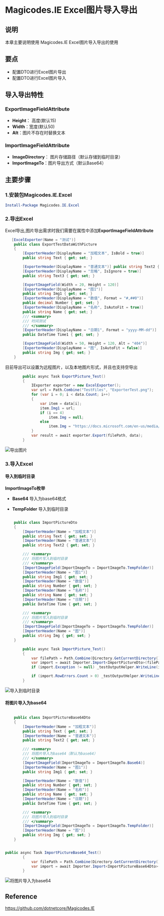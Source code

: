 # Magicodes.IE Excel图片导入导出

## 说明

本章主要说明使用 Magicodes.IE Excel图片导入导出的使用

## 要点

- 配置DTO进行Excel图片导出
- 配置DTO进行Excel图片导入

## 导入导出特性

### ExportImageFieldAttribute

+ **Height**： 高度(默认15)
+ **Width**：宽度(默认50)
+ **Alt**：图片不存在时替换文本

### ImportImageFieldAttribute

+ **ImageDirectory**：  图片存储路径（默认存储到临时目录） 
+ **ImportImageTo**：图片导出方式（默认Base64）


## 主要步骤


### 1.安装包Magicodes.IE.Excel

```powershell
Install-Package Magicodes.IE.Excel
```

### 2.导出Excel

Excel导出,图片导出需求时我们需要在属性中添加**ExportImageFieldAttribute**

```csharp
   [ExcelExporter(Name = "测试")]
    public class ExportTestDataWithPicture
    {
        [ExporterHeader(DisplayName = "加粗文本", IsBold = true)]
        public string Text { get; set; }

        [ExporterHeader(DisplayName = "普通文本")] public string Text2 { get; set; }
        [ExporterHeader(DisplayName = "忽略", IsIgnore = true)]
        public string Text3 { get; set; }

        [ExportImageField(Width = 20, Height = 120)]
        [ExporterHeader(DisplayName = "图1")]
        public string Img1 { get; set; }
        [ExporterHeader(DisplayName = "数值", Format = "#,##0")]
        public decimal Number { get; set; }
        [ExporterHeader(DisplayName = "名称", IsAutoFit = true)]
        public string Name { get; set; }
        /// <summary>
        /// 时间测试
        /// </summary>
        [ExporterHeader(DisplayName = "日期1", Format = "yyyy-MM-dd")]
        public DateTime Time1 { get; set; }

        [ExportImageField(Width = 50, Height = 120, Alt = "404")]
        [ExporterHeader(DisplayName = "图", IsAutoFit = false)]
        public string Img { get; set; }
    }
```

目前导出可以设置为远程图片，以及本地图片形式，并且也支持空导出

```csharp
        public async Task ExportPicture_Test()
        {
            IExporter exporter = new ExcelExporter();
            var url = Path.Combine("TestFiles", "ExporterTest.png");
            for (var i = 0; i < data.Count; i++)
            {
                var item = data[i];
                item.Img1 = url;
                if (i == 4)
                    item.Img = null;
                else
                    item.Img = "https://docs.microsoft.com/en-us/media/microsoft-logo-dark.png";
            }
            var result = await exporter.Export(filePath, data);
        }
```


![导出图片](../res/8-1.png)

### 3.导入Excel

#### 导入到临时目录

**ImportImageTo枚举**
- **Base64**  导入为base64格式

- **TempFolder** 导入到临时目录

```csharp

    public class ImportPictureDto
    {
        [ImporterHeader(Name = "加粗文本")]
        public string Text { get; set; }
        [ImporterHeader(Name = "普通文本")]
        public string Text2 { get; set; }

        /// <summary>
        /// 将图片写入到临时目录
        /// </summary>
        [ImportImageField(ImportImageTo = ImportImageTo.TempFolder)]
        [ImporterHeader(Name = "图1")]
        public string Img1 { get; set; }
        [ImporterHeader(Name = "数值")]
        public string Number { get; set; }
        [ImporterHeader(Name = "名称")]
        public string Name { get; set; }
        [ImporterHeader(Name = "日期")]
        public DateTime Time { get; set; }

        /// <summary>
        /// 将图片写入到临时目录
        /// </summary>
        [ImportImageField(ImportImageTo = ImportImageTo.TempFolder)]
        [ImporterHeader(Name = "图")]
        public string Img { get; set; }
    }

```

```csharp
        public async Task ImportPicture_Test()
        {
            var filePath = Path.Combine(Directory.GetCurrentDirectory(), "TestFiles", "Import", "图片导入模板.xlsx");
            var import = await Importer.Import<ImportPictureDto>(filePath);
            if (import.Exception != null) _testOutputHelper.WriteLine(import.Exception.ToString());

            if (import.RowErrors.Count > 0) _testOutputHelper.WriteLine(JsonConvert.SerializeObject(import.RowErrors));
        }

```


![导入到临时目录](../res/8-2.png)


#### 将图片导入为base64

```csharp

    public class ImportPictureBase64Dto
    {
        [ImporterHeader(Name = "加粗文本")]
        public string Text { get; set; }
        [ImporterHeader(Name = "普通文本")]
        public string Text2 { get; set; }

        /// <summary>
        /// 将图片导入为base64（默认为base64）
        /// </summary>
        [ImportImageField(ImportImageTo = ImportImageTo.Base64)]
        [ImporterHeader(Name = "图1")]
        public string Img1 { get; set; }

        [ImporterHeader(Name = "数值")]
        public string Number { get; set; }
        [ImporterHeader(Name = "名称")]
        public string Name { get; set; }
        [ImporterHeader(Name = "日期")]
        public DateTime Time { get; set; }

        /// <summary>
        /// 将图片导入到临时目录
        /// </summary>
        [ImportImageField(ImportImageTo = ImportImageTo.TempFolder)]
        [ImporterHeader(Name = "图")]
        public string Img { get; set; }
    }

```

```csharp

public async Task ImportPictureBase64_Test()
        {
            var filePath = Path.Combine(Directory.GetCurrentDirectory(), "TestFiles", "Import", "图片导入模板.xlsx");
            var import = await Importer.Import<ImportPictureBase64Dto>(filePath);
        }

```

![将图片导入为base64](../res/8-3.png)

## Reference

https://github.com/dotnetcore/Magicodes.IE










